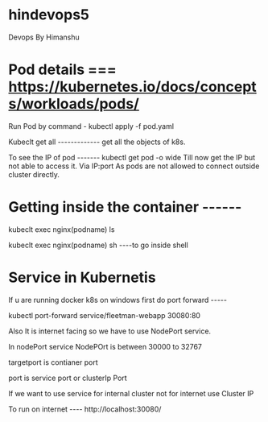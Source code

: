 # hindevops5
Devops By Himanshu 
# Pod details === https://kubernetes.io/docs/concepts/workloads/pods/
Run Pod by command - kubectl apply -f pod.yaml 

Kubeclt get all ------------- get all the objects of k8s. 

To see the IP of pod ------- kubectl get pod -o wide   Till now get the IP but not able to access it. Via IP:port As pods are not allowed to connect outside cluster directly. 

# Getting inside the container ------
kubeclt exec nginx(podname)  ls 

kubeclt exec nginx(podname) sh          ----to go inside shell 

# Service in Kubernetis 
If u are running docker k8s on windows first do port forward -----

kubectl port-forward service/fleetman-webapp 30080:80

Also It is internet facing so we have to use NodePort service. 

In nodePort service NodePOrt is between 30000 to 32767

targetport is contianer port 

port is service port or clusterIp Port

If we want to use service for internal cluster not for internet use Cluster IP

To run on internet ---- http://localhost:30080/
